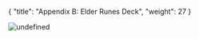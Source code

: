 {
  "title": "Appendix B: Elder Runes Deck",
  "weight": 27
}

![undefined](adventure/WDMM/087-25-01.jpg)